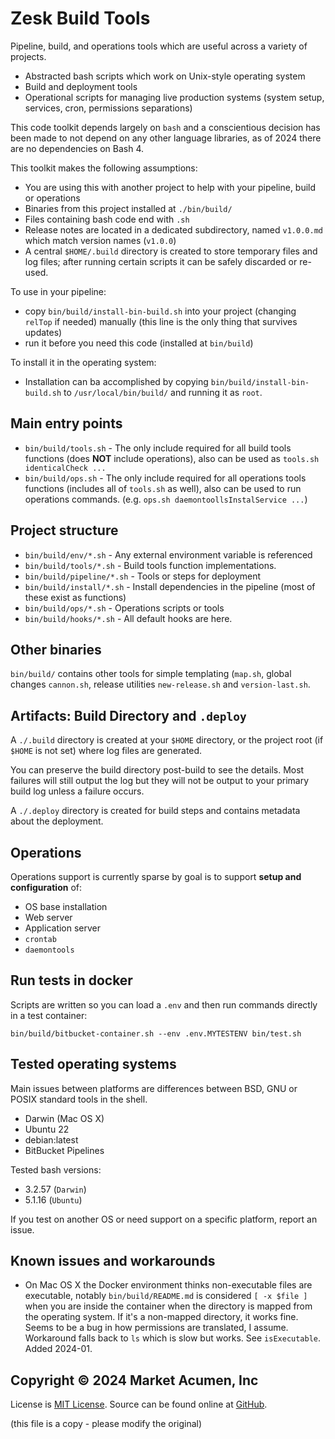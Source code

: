 # Zesk Build Tools

Pipeline, build, and operations tools which are useful across a variety of projects.

- Abstracted bash scripts which work on Unix-style operating system
- Build and deployment tools
- Operational scripts for managing live production systems (system setup, services, cron, permissions separations)

This code toolkit depends largely on `bash` and a conscientious decision has been made to not depend on any other language libraries, as of 2024 there are no dependencies on Bash 4. 

This toolkit makes the following assumptions:

- You are using this with another project to help with your pipeline, build or operations
- Binaries from this project installed at `./bin/build/`
- Files containing bash code end with `.sh`
- Release notes are located in a dedicated subdirectory, named `v1.0.0.md` which match version names (`v1.0.0`)
- A central `$HOME/.build` directory is created to store temporary files and log files; after running certain scripts it can be safely discarded or re-used.

To use in your pipeline:

- copy `bin/build/install-bin-build.sh` into your project (changing `relTop` if needed) manually (this line is the only thing that survives updates)
- run it before you need this code (installed at `bin/build`)

To install it in the operating system:

- Installation can ba accomplished by copying `bin/build/install-bin-build.sh` to `/usr/local/bin/build/` and running it as `root`.

## Main entry points

- `bin/build/tools.sh` - The only include required for all build tools functions (does **NOT** include operations), also can be used as `tools.sh identicalCheck ...`
- `bin/build/ops.sh` - The only include required for all operations tools functions (includes all of `tools.sh` as well), also can be used to run operations commands. (e.g. `ops.sh daemontoollsInstalService ...`)

## Project structure

- `bin/build/env/*.sh` - Any external environment variable is referenced 
- `bin/build/tools/*.sh` - Build tools function implementations.
- `bin/build/pipeline/*.sh` - Tools or steps for deployment
- `bin/build/install/*.sh` - Install dependencies in the pipeline (most of these exist as functions)
- `bin/build/ops/*.sh` - Operations scripts or tools
- `bin/build/hooks/*.sh` - All default hooks are here.

## Other binaries

`bin/build/` contains other tools for simple templating (`map.sh`, global changes `cannon.sh`, release utilities `new-release.sh` and `version-last.sh`.

## Artifacts: Build Directory and `.deploy`

A `./.build` directory is created at your `$HOME` directory, or the project root (if `$HOME` is not set) where log files are generated.

You can preserve the build directory post-build to see the details. Most failures will still output the log but they will not be output to your primary build log unless a failure occurs.

A `./.deploy` directory is created for build steps and contains metadata about the deployment. 

## Operations

Operations support is currently sparse by goal is to support **setup and configuration** of:

- OS base installation
- Web server
- Application server
- `crontab`
- `daemontools` 

## Run tests in docker

Scripts are written so you can load a `.env` and then run commands directly in a test container:

    bin/build/bitbucket-container.sh --env .env.MYTESTENV bin/test.sh

## Tested operating systems

Main issues between platforms are differences between BSD, GNU or POSIX standard tools in the shell.

- Darwin (Mac OS X)
- Ubuntu 22
- debian:latest
- BitBucket Pipelines

Tested bash versions:

- 3.2.57 (`Darwin`)
- 5.1.16 (`Ubuntu`)

If you test on another OS or need support on a specific platform, report an issue.

## Known issues and workarounds

- On Mac OS X the Docker environment thinks non-executable files are executable, notably `bin/build/README.md` is considered `[ -x $file ]` when you are inside the container when the directory is mapped from the operating system. If it's a non-mapped directory, it works fine. Seems to be a bug in how permissions are translated, I assume. Workaround falls
  back to `ls` which is slow but works. See `isExecutable`. Added 2024-01.

## Copyright &copy; 2024 Market Acumen, Inc

License is [MIT License](LICENSE.md). Source can be found online at [GitHub](https://github.com/zesk/build).

(this file is a copy - please modify the original)